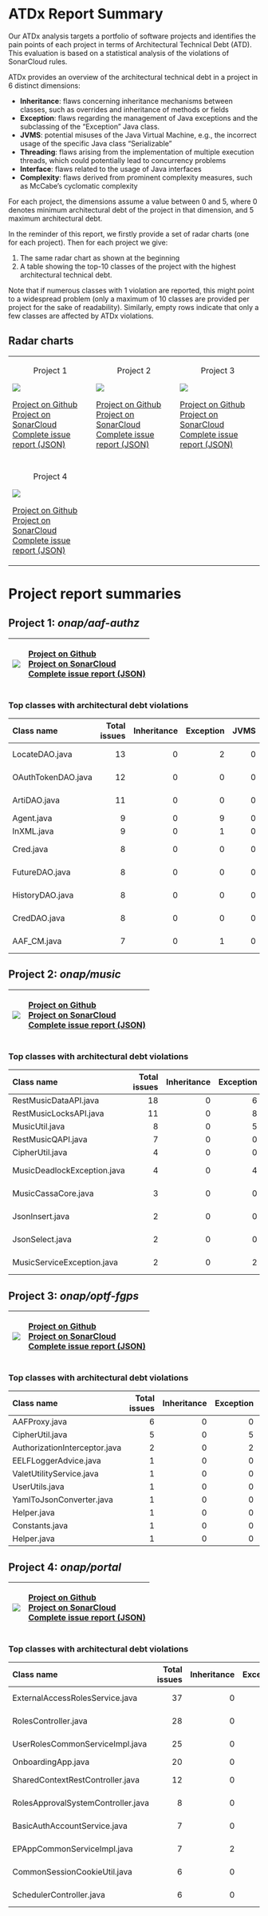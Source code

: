 # ATDx Report Summary
Our ATDx analysis targets a portfolio of software projects and identifies the pain points of each project in terms of Architectural Technical Debt (ATD). This evaluation is based on a statistical analysis of the violations of SonarCloud rules.

ATDx provides an overview of the architectural technical debt in a project  in 6 distinct dimensions:
* **Inheritance**: flaws concerning inheritance mechanisms between classes, such as overrides and inheritance of methods or fields
* **Exception**: flaws regarding the management of Java exceptions and the subclassing of the “Exception” Java class.
* **JVMS**: potential misuses of the Java Virtual Machine, e.g., the incorrect usage of the specific Java class “Serializable”
* **Threading**: flaws arising from the implementation of multiple execution threads, which could potentially lead to concurrency problems
* **Interface**: flaws related to the usage of Java interfaces
* **Complexity**: flaws derived from prominent complexity measures, such as McCabe’s cyclomatic complexity

For each project, the dimensions assume a value between 0 and 5, where 0 denotes minimum architectural debt of the project in that dimension, and 5 maximum architectural debt.

In the reminder of this report, we firstly provide a set of radar charts (one for each project). Then for each project we give:
1. The same radar chart as shown at the beginning
2. A table showing the top-10 classes of the project with the highest architectural technical debt.

Note that if numerous classes with 1 violation are reported, this might point to a widespread problem (only a maximum of 10 classes are provided per project for the sake of readability). Similarly, empty rows indicate that only a few classes are affected by ATDx violations.

## Radar charts
||||
|-|-|-|
|<p align="center">Project 1</p><img src="https://github.com/S2-group/ATDx_reports/blob/master/plots/onap_aaf-authz.jpg"/> <p style="text-align:left">[Project on Github](https://github.com/onap/aaf-authz) <br> [Project on SonarCloud ](https://sonarcloud.io/dashboard?id=onap_aaf-authz) <br> [Complete issue report (JSON)](https://github.com/S2-group/ATDx_reports/blob/master/jsons/onap_aaf-authz.json)</p>|<p align="center">Project 2</p><img src="https://github.com/S2-group/ATDx_reports/blob/master/plots/onap_music.jpg"/> <p style="text-align:left">[Project on Github](https://github.com/onap/music) <br> [Project on SonarCloud ](https://sonarcloud.io/dashboard?id=onap_music) <br> [Complete issue report (JSON)](https://github.com/S2-group/ATDx_reports/blob/master/jsons/onap_music.json)</p>|<p align="center">Project 3</p><img src="https://github.com/S2-group/ATDx_reports/blob/master/plots/onap_optf-fgps.jpg"/> <p style="text-align:left">[Project on Github](https://github.com/onap/optf-fgps) <br> [Project on SonarCloud ](https://sonarcloud.io/dashboard?id=onap_optf-fgps) <br> [Complete issue report (JSON)](https://github.com/S2-group/ATDx_reports/blob/master/jsons/onap_optf-fgps.json)</p>
 | |
|<p align="center">Project 4</p><img src="https://github.com/S2-group/ATDx_reports/blob/master/plots/onap_portal.jpg"/> <p style="text-align:left">[Project on Github](https://github.com/onap/portal) <br> [Project on SonarCloud ](https://sonarcloud.io/dashboard?id=onap_portal) <br> [Complete issue report (JSON)](https://github.com/S2-group/ATDx_reports/blob/master/jsons/onap_portal.json)</p>
# Project report summaries
## Project 1: _onap/aaf-authz_
|<img src="https://github.com/S2-group/ATDx_reports/blob/master/plots/onap_aaf-authz.jpg"/>|<p style="text-align:left">[Project on Github](https://github.com/onap/aaf-authz) <br> [Project on SonarCloud ](https://sonarcloud.io/dashboard?id=onap_aaf-authz) <br> [Complete issue report (JSON)](https://github.com/S2-group/ATDx_reports/blob/master/jsons/onap_aaf-authz.json)</p>
|-|-|
### Top classes with architectural debt violations
| Class name         |   Total issues |   Inheritance |   Exception |   JVMS |   Interface |   Threading |   Complexity | Fully qualified class name                                                 |
|:-------------------|---------------:|--------------:|------------:|-------:|------------:|------------:|-------------:|:---------------------------------------------------------------------------|
| LocateDAO.java     |             13 |             0 |           2 |      0 |          11 |           0 |            0 | auth/auth-cass/src/main/java/org/onap/aaf/auth/dao/cass/LocateDAO.java     |
| OAuthTokenDAO.java |             12 |             0 |           0 |      0 |          12 |           0 |            0 | auth/auth-cass/src/main/java/org/onap/aaf/auth/dao/cass/OAuthTokenDAO.java |
| ArtiDAO.java       |             11 |             0 |           0 |      0 |          11 |           0 |            0 | auth/auth-cass/src/main/java/org/onap/aaf/auth/dao/cass/ArtiDAO.java       |
| Agent.java         |              9 |             0 |           9 |      0 |           0 |           0 |            0 | cadi/aaf/src/main/java/org/onap/aaf/cadi/configure/Agent.java              |
| InXML.java         |              9 |             0 |           1 |      0 |           8 |           0 |            0 | misc/rosetta/src/main/java/org/onap/aaf/misc/rosetta/InXML.java            |
| Cred.java          |              8 |             0 |           0 |      0 |           8 |           0 |            0 | auth/auth-batch/src/main/java/org/onap/aaf/auth/batch/helpers/Cred.java    |
| FutureDAO.java     |              8 |             0 |           0 |      0 |           8 |           0 |            0 | auth/auth-cass/src/main/java/org/onap/aaf/auth/dao/cass/FutureDAO.java     |
| HistoryDAO.java    |              8 |             0 |           0 |      0 |           8 |           0 |            0 | auth/auth-cass/src/main/java/org/onap/aaf/auth/dao/cass/HistoryDAO.java    |
| CredDAO.java       |              8 |             0 |           0 |      0 |           8 |           0 |            0 | auth/auth-cass/src/main/java/org/onap/aaf/auth/dao/cass/CredDAO.java       |
| AAF_CM.java        |              7 |             0 |           1 |      0 |           6 |           0 |            0 | auth/auth-certman/src/main/java/org/onap/aaf/auth/cm/AAF_CM.java           |

## Project 2: _onap/music_
|<img src="https://github.com/S2-group/ATDx_reports/blob/master/plots/onap_music.jpg"/>|<p style="text-align:left">[Project on Github](https://github.com/onap/music) <br> [Project on SonarCloud ](https://sonarcloud.io/dashboard?id=onap_music) <br> [Complete issue report (JSON)](https://github.com/S2-group/ATDx_reports/blob/master/jsons/onap_music.json)</p>
|-|-|
### Top classes with architectural debt violations
| Class name                  |   Total issues |   Inheritance |   Exception |   JVMS |   Interface |   Threading |   Complexity | Fully qualified class name                                                     |
|:----------------------------|---------------:|--------------:|------------:|-------:|------------:|------------:|-------------:|:-------------------------------------------------------------------------------|
| RestMusicDataAPI.java       |             18 |             0 |           6 |      0 |          12 |           0 |            0 | music-rest/src/main/java/org/onap/music/rest/RestMusicDataAPI.java             |
| RestMusicLocksAPI.java      |             11 |             0 |           8 |      0 |           3 |           0 |            0 | music-rest/src/main/java/org/onap/music/rest/RestMusicLocksAPI.java            |
| MusicUtil.java              |              8 |             0 |           5 |      0 |           2 |           0 |            1 | music-core/src/main/java/org/onap/music/main/MusicUtil.java                    |
| RestMusicQAPI.java          |              7 |             0 |           0 |      0 |           7 |           0 |            0 | music-rest/src/main/java/org/onap/music/rest/RestMusicQAPI.java                |
| CipherUtil.java             |              4 |             0 |           0 |      0 |           4 |           0 |            0 | music-core/src/main/java/org/onap/music/main/CipherUtil.java                   |
| MusicDeadlockException.java |              4 |             0 |           4 |      0 |           0 |           0 |            0 | music-core/src/main/java/org/onap/music/exceptions/MusicDeadlockException.java |
| MusicCassaCore.java         |              3 |             0 |           0 |      0 |           3 |           0 |            0 | music-core/src/main/java/org/onap/music/service/impl/MusicCassaCore.java       |
| JsonInsert.java             |              2 |             0 |           0 |      0 |           2 |           0 |            0 | music-core/src/main/java/org/onap/music/datastore/jsonobjects/JsonInsert.java  |
| JsonSelect.java             |              2 |             0 |           0 |      0 |           2 |           0 |            0 | music-core/src/main/java/org/onap/music/datastore/jsonobjects/JsonSelect.java  |
| MusicServiceException.java  |              2 |             0 |           2 |      0 |           0 |           0 |            0 | music-core/src/main/java/org/onap/music/exceptions/MusicServiceException.java  |

## Project 3: _onap/optf-fgps_
|<img src="https://github.com/S2-group/ATDx_reports/blob/master/plots/onap_optf-fgps.jpg"/>|<p style="text-align:left">[Project on Github](https://github.com/onap/optf-fgps) <br> [Project on SonarCloud ](https://sonarcloud.io/dashboard?id=onap_optf-fgps) <br> [Complete issue report (JSON)](https://github.com/S2-group/ATDx_reports/blob/master/jsons/onap_optf-fgps.json)</p>
|-|-|
### Top classes with architectural debt violations
| Class name                    |   Total issues |   Inheritance |   Exception |   JVMS |   Interface |   Threading |   Complexity | Fully qualified class name                                                         |
|:------------------------------|---------------:|--------------:|------------:|-------:|------------:|------------:|-------------:|:-----------------------------------------------------------------------------------|
| AAFProxy.java                 |              6 |             0 |           0 |      0 |           5 |           1 |            0 | valetapi/src/main/java/org/onap/fgps/api/proxy/AAFProxy.java                       |
| CipherUtil.java               |              5 |             0 |           5 |      0 |           0 |           0 |            0 | valetapi/src/main/java/org/onap/fgps/api/utils/CipherUtil.java                     |
| AuthorizationInterceptor.java |              2 |             0 |           2 |      0 |           0 |           0 |            0 | valetapi/src/main/java/org/onap/fgps/api/interceptor/AuthorizationInterceptor.java |
| EELFLoggerAdvice.java         |              1 |             0 |           0 |      0 |           0 |           1 |            0 | valetapi/src/main/java/org/onap/fgps/api/logging/aspect/EELFLoggerAdvice.java      |
| ValetUtilityService.java      |              1 |             0 |           0 |      0 |           1 |           0 |            0 | valetapi/src/main/java/org/onap/fgps/api/service/ValetUtilityService.java          |
| UserUtils.java                |              1 |             0 |           0 |      0 |           1 |           0 |            0 | valetapi/src/main/java/org/onap/fgps/api/utils/UserUtils.java                      |
| YamlToJsonConverter.java      |              1 |             0 |           0 |      0 |           1 |           0 |            0 | valetapi/src/main/java/org/onap/fgps/api/utils/YamlToJsonConverter.java            |
| Helper.java                   |              1 |             0 |           0 |      0 |           1 |           0 |            0 | valetapi/src/main/java/org/onap/fgps/api/utils/Helper.java                         |
| Constants.java                |              1 |             0 |           0 |      0 |           1 |           0 |            0 | valetapi/src/main/java/org/onap/fgps/api/utils/Constants.java                      |
| Helper.java                   |              1 |             0 |           0 |      0 |           1 |           0 |            0 | valetapi/src/main/java/org/onap/fgps/api/helpers/Helper.java                       |

## Project 4: _onap/portal_
|<img src="https://github.com/S2-group/ATDx_reports/blob/master/plots/onap_portal.jpg"/>|<p style="text-align:left">[Project on Github](https://github.com/onap/portal) <br> [Project on SonarCloud ](https://sonarcloud.io/dashboard?id=onap_portal) <br> [Complete issue report (JSON)](https://github.com/S2-group/ATDx_reports/blob/master/jsons/onap_portal.json)</p>
|-|-|
### Top classes with architectural debt violations
| Class name                         |   Total issues |   Inheritance |   Exception |   JVMS |   Interface |   Threading |   Complexity | Fully qualified class name                                                                                   |
|:-----------------------------------|---------------:|--------------:|------------:|-------:|------------:|------------:|-------------:|:-------------------------------------------------------------------------------------------------------------|
| ExternalAccessRolesService.java    |             37 |             0 |          37 |      0 |           0 |           0 |            0 | ecomp-portal-BE-common/src/main/java/org/onap/portalapp/portal/service/ExternalAccessRolesService.java       |
| RolesController.java               |             28 |             0 |          28 |      0 |           0 |           0 |            0 | ecomp-portal-BE-common/src/main/java/org/onap/portalapp/portal/controller/RolesController.java               |
| UserRolesCommonServiceImpl.java    |             25 |             0 |          23 |      0 |           2 |           0 |            0 | ecomp-portal-BE-common/src/main/java/org/onap/portalapp/portal/service/UserRolesCommonServiceImpl.java       |
| OnboardingApp.java                 |             20 |             0 |           0 |      0 |          20 |           0 |            0 | ecomp-portal-BE-os/src/main/java/org/onap/portalapp/portal/transport/OnboardingApp.java                      |
| SharedContextRestController.java   |             12 |             0 |          12 |      0 |           0 |           0 |            0 | ecomp-portal-BE-common/src/main/java/org/onap/portalapp/portal/controller/SharedContextRestController.java   |
| RolesApprovalSystemController.java |              8 |             0 |           8 |      0 |           0 |           0 |            0 | ecomp-portal-BE-common/src/main/java/org/onap/portalapp/portal/controller/RolesApprovalSystemController.java |
| BasicAuthAccountService.java       |              7 |             0 |           7 |      0 |           0 |           0 |            0 | ecomp-portal-BE-common/src/main/java/org/onap/portalapp/portal/service/BasicAuthAccountService.java          |
| EPAppCommonServiceImpl.java        |              7 |             2 |           4 |      0 |           1 |           0 |            0 | ecomp-portal-BE-common/src/main/java/org/onap/portalapp/portal/service/EPAppCommonServiceImpl.java           |
| CommonSessionCookieUtil.java       |              6 |             0 |           2 |      0 |           4 |           0 |            0 | ecomp-portal-BE-common/src/main/java/org/onap/portalapp/util/CommonSessionCookieUtil.java                    |
| SchedulerController.java           |              6 |             0 |           5 |      0 |           0 |           1 |            0 | ecomp-portal-BE-common/src/main/java/org/onap/portalapp/portal/controller/SchedulerController.java           |


